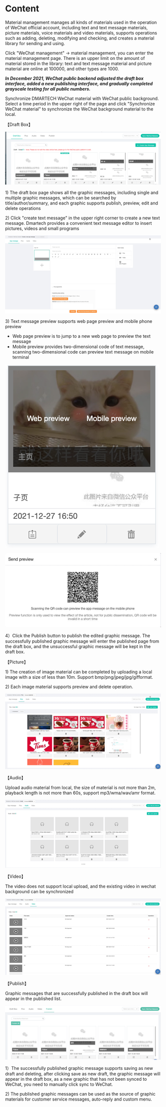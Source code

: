 # Content

Material management manages all kinds of materials used in the operation of WeChat official account, including text and text message materials, picture materials, voice materials and video materials, supports operations such as adding, deleting, modifying and checking, and creates a material library for sending and using.

Click "WeChat management" -> material management, you can enter the material management page. There is an upper limit on the amount of material stored in the library: text and text message material and picture material are online at 100000, and other types are 1000.

_**In December 2021, WeChat public backend adjusted the draft box interface, added a new publishing interface, and gradually completed grayscale testing for all public numbers.**_

Synchronize DMARTECH WeChat material with WeChat public background. Select a time period in the upper right of the page and click "Synchronize WeChat material" to synchronize the WeChat background material to the local.

【Draft Box】

![](<../.gitbook/assets/截屏2022-01-09 16.15.23.png>)

1\) The draft box page shows all the graphic messages, including single and multiple graphic messages, which can be searched by title/author/summary, and each graphic supports publish, preview, edit and delete operations

2\) Click "create text message" in the upper right corner to create a new text message. Dmartech provides a convenient text message editor to insert pictures, videos and small programs

![](../.gitbook/assets/tu-wen-xiao-xi-eng.jpg)

3\) Text message preview supports web page preview and mobile phone preview&#x20;

* Web page preview is to jump to a new web page to preview the text message&#x20;
* Mobile preview provides two-dimensional code of text message, scanning two-dimensional code can preview text message on mobile terminal

![](<../.gitbook/assets/image (642) (1) (1).png>)

![Mobile preview](../.gitbook/assets/shou-ji-yu-lan-eng.jpg)



4）Click the Publish button to publish the edited graphic message. The successfully published graphic message will enter the published page from the draft box, and the unsuccessful graphic message will be kept in the draft box.

【Picture】

1\) The creation of image material can be completed by uploading a local image with a size of less than 10m. Support bmp/png/jpeg/jpg/gifformat.&#x20;

2\) Each image material supports preview and delete operation.

![Picture](../.gitbook/assets/tu-pian-su-cai-eng.jpg)

【Audio】

Upload audio material from local, the size of material is not more than 2m, playback length is not more than 60s, support mp3/wma/wav/amr format.

![Audio](../.gitbook/assets/yu-yin-su-cai-eng.jpg)

【Video】

The video does not support local upload, and the existing video in wechat background can be synchronized

![Video](../.gitbook/assets/shi-pin-eng.jpg)

【Publish】

Graphic messages that are successfully published in the draft box will appear in the published list.

![](<../.gitbook/assets/image (656) (1) (1).png>)

1）The successfully published graphic message supports saving as new draft and deleting, after clicking save as new draft, the graphic message will appear in the draft box, as a new graphic that has not been synced to WeChat, you need to manually click sync to WeChat.

&#x20;2\) The published graphic messages can be used as the source of graphic materials for customer service messages, auto-reply and custom menu.

